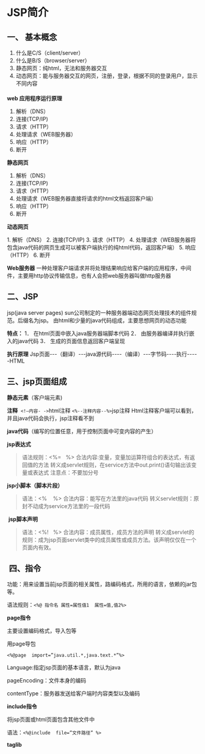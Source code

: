 # JSP简介

## 一、 基本概念

1.  什么是C/S（client/server）
2.  什么是B/S（browser/server）
3.  静态网页：纯html，无法和服务器交互
4.  动态网页：能与服务器交互的网页，注册，登录，根据不同的登录用户，显示不同内容

**web 应用程序运行原理**

1. 解析（DNS）
2. 连接(TCP/IP)
3. 请求（HTTP）
4. 处理请求（WEB服务器）
5. 响应（HTTP）
6. 断开

**静态网页**

1. 解析（DNS）
2. 连接(TCP/IP)
3. 请求（HTTP）
4. 处理请求（WEB服务器直接将请求的html文档返回客户端）
5. 响应（HTTP）
6. 断开

**动态网页**

1. 解析（DNS）
2. 连接(TCP/IP)
3. 请求（HTTP）
4. 处理请求（WEB服务器将包含java代码的网页生成可以被客户端执行的纯html代码，返回客户端）
5. 响应（HTTP）
6. 断开

**Web服务器**
一种处理客户端请求并将处理结果响应给客户端的应用程序，中间件，主要用http协议传输信息，也有人会把web服务器叫做http服务器

## 二、JSP

jsp(java server pages)
sun公司制定的一种服务器端动态网页处理技术的组件规范。后缀名为jsp。
由html和少量的java代码组成，主要思想网页的动态功能

**特点：**
1． 在html页面中嵌入java服务器端脚本代码
2． 由服务器编译并执行嵌入的java代码
3． 生成的页面信息返回客户端呈现

**执行原理**
Jsp页面---（翻译）---java源代码----（编译）---字节码----执行-----HTML

## **三、jsp页面组成**

**静态元素**（客户端元素)

**注释**
​	`<!—内容- ->`html注释
​	`<%--注释内容--%>`jsp注释
Html注释客户端可以看到，并且java代码会执行，jsp注释看不到

**java代码**（编写的位置任意，用于控制页面中可变内容的产生）

**jsp表达式**

>语法规则：<%=   %>
>合法内容:变量，变量加运算符组合的表达式，有返回值的方法
>转义成servlet规则，在service方法中out.print()语句输出该变量或表达式
>注意点：不要加分号



**jsp小脚本（脚本片段）**

>语法：<%    %>
>合法内容：能写在方法里的java代码
>转义servlet规则：原封不动成为service方法里的一段代码

 **jsp脚本声明**

> 语法：<%!   %>
> 合法内容：成员属性，成员方法的声明
> 转义成servlet的规则：成为jsp页面servlet类中的成员属性或成员方法。该声明仅仅在一个页面内有效。

##  **四、指令**

功能：用来设置当前jsp页面的相关属性，路编码格式，所用的语言，依赖的jar包等。

语法规则：`<%@ 指令名 属性=属性值1  属性=值,值2%>`

**page指令**

主要设置编码格式，导入包等

用page导包

`<%@page  import=”java.util.*,java.text.*”%>`

Language:指定jsp页面的基本语言，默认为java

pageEncoding：文件本身的编码

contentType：服务器发送给客户端时内容类型以及编码

**include指令**

将jsp页面或html页面包含其他文件中

语法：`<%@include  file=”文件路径” %>`

**taglib**

